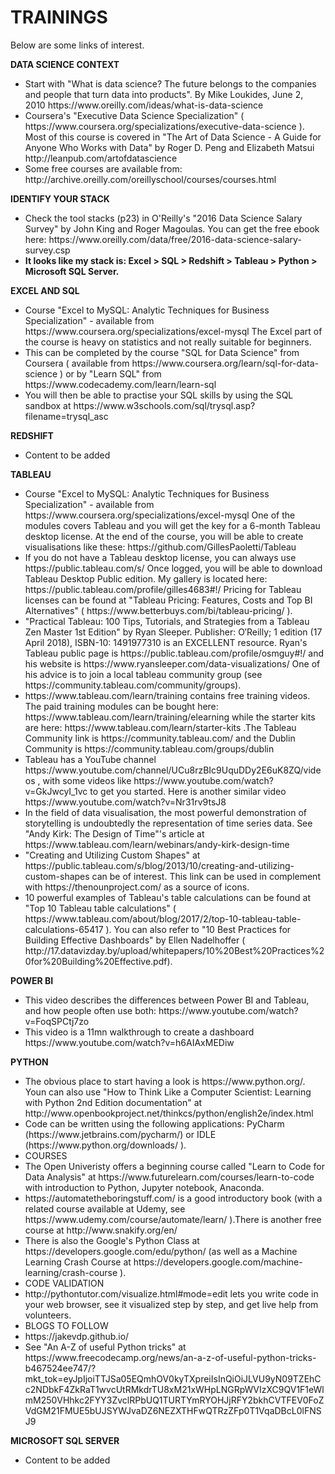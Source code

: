# TRAININGS

Below are some links of interest.


<b>DATA SCIENCE CONTEXT</b>
<ul>
<li>Start with "What is data science? The future belongs to the companies and people that turn data into products". By Mike Loukides, June 2, 2010 https://www.oreilly.com/ideas/what-is-data-science</li>

<li>Coursera's "Executive Data Science Specialization" ( https://www.coursera.org/specializations/executive-data-science ). Most of this course  is covered in "The Art of Data Science - A Guide for Anyone Who Works with Data" by Roger D. Peng and Elizabeth Matsui http://leanpub.com/artofdatascience</li>

<li>Some free courses are available from: http://archive.oreilly.com/oreillyschool/courses/courses.html</li>
</ul>

<b>IDENTIFY YOUR STACK</b>
<ul>
<li>Check the tool stacks (p23) in O'Reilly's "2016 Data Science Salary Survey" by John King and Roger Magoulas. You can get the free ebook here: https://www.oreilly.com/data/free/2016-data-science-salary-survey.csp  </li>

<li><b>It looks like my stack is: Excel > SQL > Redshift > Tableau > Python > Microsoft SQL Server.</b> </li>
</ul>

<b>EXCEL AND SQL</b>
<ul>
<li>Course "Excel to MySQL: Analytic Techniques for Business Specialization" - available from https://www.coursera.org/specializations/excel-mysql The Excel part of the course is heavy on statistics and not really suitable for beginners. </li>

<li>This can be completed by the course "SQL for Data Science" from Coursera ( available from https://www.coursera.org/learn/sql-for-data-science ) or by "Learn SQL" from https://www.codecademy.com/learn/learn-sql</li>

<li> You will then be able to practise your SQL skills by using the SQL sandbox at https://www.w3schools.com/sql/trysql.asp?filename=trysql_asc </li>
</ul>

<b>REDSHIFT</b>
<ul>
<li> Content to be added </li>
</ul>

<b>TABLEAU</b>
<ul>
<li>Course "Excel to MySQL: Analytic Techniques for Business Specialization" - available from https://www.coursera.org/specializations/excel-mysql One of the modules covers Tableau and you will get the key for a 6-month Tableau desktop license. At the end of the course, you will be able to create visualisations like these: https://github.com/GillesPaoletti/Tableau </li>
  
<li> If you do not have a Tableau desktop license, you can always use https://public.tableau.com/s/  Once logged, you will be able to download Tableau Desktop Public edition. My gallery is located here: https://public.tableau.com/profile/gilles4683#!/
Pricing for Tableau licenses can be found at "Tableau Pricing: Features, Costs and Top BI Alternatives" ( https://www.betterbuys.com/bi/tableau-pricing/ ).</li>
  
<li> "Practical Tableau: 100 Tips, Tutorials, and Strategies from a Tableau Zen Master 1st Edition" by Ryan Sleeper. Publisher: O′Reilly; 1 edition (17 April 2018), ISBN-10: 1491977310 is an EXCELLENT resource. Ryan's Tableau public page is https://public.tableau.com/profile/osmguy#!/ and his website is https://www.ryansleeper.com/data-visualizations/  One of his advice is to join a local tableau community group (see https://community.tableau.com/community/groups).</li>
  
<li>https://www.tableau.com/learn/training contains free training videos. The paid training modules can be bought here: https://www.tableau.com/learn/training/elearning while the starter kits are here: https://www.tableau.com/learn/starter-kits .The Tableau Community link is https://community.tableau.com/ and the Dublin Community is https://community.tableau.com/groups/dublin </li>

<li> Tableau has a YouTube channel https://www.youtube.com/channel/UCu8rzBIc9UquDDy2E6uK8ZQ/videos , with some videos like https://www.youtube.com/watch?v=GkJwcyI_1vc to get you started. Here is another similar video https://www.youtube.com/watch?v=Nr31rv9tsJ8</li>

<li>In the field of data visualisation, the most powerful demonstration of storytelling is undoubtedly the representation of time series data. See "Andy Kirk: The Design of Time"'s article at https://www.tableau.com/learn/webinars/andy-kirk-design-time</li>

<li>"Creating and Utilizing Custom Shapes" at https://public.tableau.com/s/blog/2013/10/creating-and-utilizing-custom-shapes
can be of interest. This link can be used in complement with https://thenounproject.com/ as a source of icons.</li>

<li>10 powerful examples of Tableau's table calculations can be found at "Top 10 Tableau table calculations"
( https://www.tableau.com/about/blog/2017/2/top-10-tableau-table-calculations-65417 ). You can also refer to "10 Best Practices for Building Effective Dashboards" by Ellen Nadelhoffer ( http://17.datavizday.by/upload/whitepapers/10%20Best%20Practices%20for%20Building%20Effective.pdf).</li>
</ul>

<b>POWER BI</b>
<ul>
<li> This video describes the differences between Power BI and Tableau, and how people often use both: https://www.youtube.com/watch?v=FoqSPCtj7zo </li>
  
<li> This video is a 11mn walkthrough to create a dashboard https://www.youtube.com/watch?v=h6AIAxMEDiw </li>
</ul>

<b>PYTHON</b>
<ul>
<li> The obvious place to start having a look is https://www.python.org/. Youn can also use "How to Think Like a Computer Scientist: Learning with Python 2nd Edition documentation" at http://www.openbookproject.net/thinkcs/python/english2e/index.html</li>

<li>Code can be written using the following applications: PyCharm (https://www.jetbrains.com/pycharm/) or IDLE (https://www.python.org/downloads/ ).</li>
  
<li> COURSES </li>

<li> The Open Univeristy offers a beginning course called "Learn to Code for Data Analysis" at https://www.futurelearn.com/courses/learn-to-code with introduction to Python, Jupyter notebook, Anaconda. </li>
  
<li> https://automatetheboringstuff.com/ is a good introductory book (with a related course available at Udemy, see https://www.udemy.com/course/automate/learn/ ).There is another free course at http://www.snakify.org/en/</li>

<li> There is also the Google's Python Class at https://developers.google.com/edu/python/ (as well as a Machine Learning Crash Course at https://developers.google.com/machine-learning/crash-course ).

<li> CODE VALIDATION </li>

<li> http://pythontutor.com/visualize.html#mode=edit lets you write code in your web browser, see it visualized step by step, and get live help from volunteers.</li>

<li> BLOGS TO FOLLOW </li>

<li> https://jakevdp.github.io/</li>

<li> See "An A-Z of useful Python tricks" at https://www.freecodecamp.org/news/an-a-z-of-useful-python-tricks-b467524ee747/?mkt_tok=eyJpIjoiTTJSa05EQmhOV0kyTXpreiIsInQiOiJLVU9yN09TZEhCc2NDbkF4ZkRaT1wvcUtRMkdrTU8xM21xWHpLNGRpWVIzXC9QV1F1eWlmM250VHhkc2FYY3ZvclRPbUQ1TURTYmRYOHJjRFY2bkhCVTFEV0FoZVdGM21FMUE5bUJSYWJvaDZ6NEZXTHFwQTRzZFp0T1VqaDBcL0lFNSJ9 </li>

</ul>


<b>MICROSOFT SQL SERVER</b>
<ul>
<li> Content to be added </li>
</ul>





